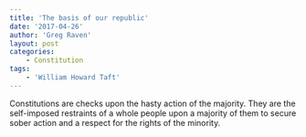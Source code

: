 ```yaml
---
title: 'The basis of our republic'
date: '2017-04-26'
author: 'Greg Raven'
layout: post
categories:
    - Constitution
tags:
    - 'William Howard Taft'
---
```


Constitutions are checks upon the hasty action of the majority. They are the self-imposed restraints of a whole people upon a majority of them to secure sober action and a respect for the rights of the minority.